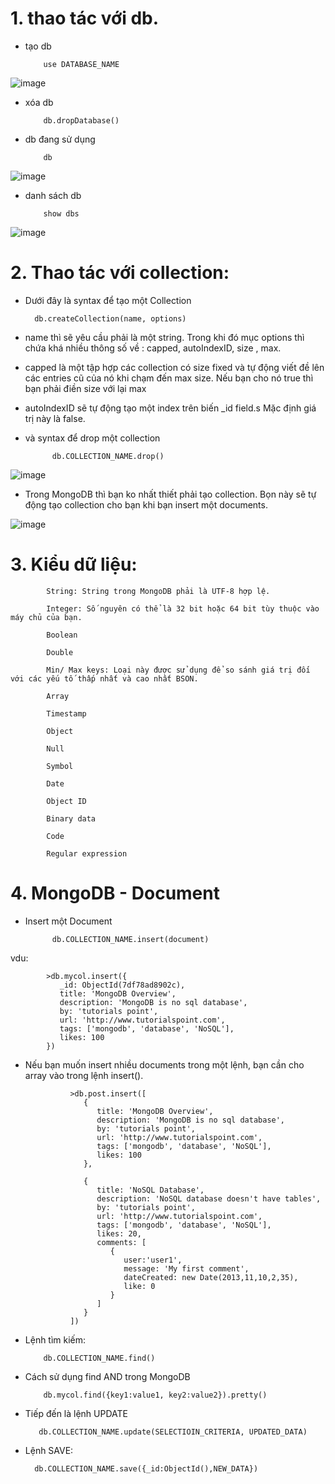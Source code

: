 # 1. thao tác với db.

- tạo db

          use DATABASE_NAME

![image](https://user-images.githubusercontent.com/95491130/184599318-e55ef576-0a2a-4111-a499-21b03390143b.png)


- xóa db

          db.dropDatabase()

- db đang sử dụng
          
          db

![image](https://user-images.githubusercontent.com/95491130/184599382-08d781ca-96bf-4d41-a615-a5301f1cf64d.png)

- danh sách db

          show dbs

![image](https://user-images.githubusercontent.com/95491130/184599515-f8496855-a60e-41cc-8ccb-44585ff92969.png)

# 2. Thao tác với collection:

- Dưới đây là syntax để tạo một Collection

        db.createCollection(name, options)
        
- name thì sẽ yêu cầu phải là một string. Trong khi đó mục options thì chứa khá nhiều thông số về : capped, autoIndexID, size , max.

- capped là một tập hợp các collection có size fixed và tự động viết đề lên các entries cũ của nó khi chạm đến max size. Nếu bạn cho nó true thì bạn phải điền size với lại max

- autoIndexID sẽ tự động tạo một index trên biến _id field.s Mặc định giá trị này là false.

- và syntax để drop một collection

            db.COLLECTION_NAME.drop()
            
![image](https://user-images.githubusercontent.com/95491130/184600149-f914a4f2-ddae-4ae2-8bdb-6db3d535c822.png)

- Trong MongoDB thì bạn ko nhất thiết phải tạo collection. Bọn này sẽ tự động tạo collection cho bạn khi bạn insert một documents.

![image](https://user-images.githubusercontent.com/95491130/184600273-77fc56db-3611-4afb-a739-1fcf9f4c3069.png)

# 3. Kiểu dữ liệu:

            String: String trong MongoDB phải là UTF-8 hợp lệ.

            Integer: Số nguyên có thể là 32 bit hoặc 64 bit tùy thuộc vào máy chủ của bạn.

            Boolean

            Double

            Min/ Max keys: Loại này được sử dụng để so sánh giá trị đối với các yếu tố thấp nhất và cao nhất BSON.

            Array

            Timestamp

            Object

            Null

            Symbol

            Date

            Object ID

            Binary data

            Code

            Regular expression
            
# 4. MongoDB - Document

- Insert một Document

            db.COLLECTION_NAME.insert(document)

vdu:

            >db.mycol.insert({
               _id: ObjectId(7df78ad8902c),
               title: 'MongoDB Overview',
               description: 'MongoDB is no sql database',
               by: 'tutorials point',
               url: 'http://www.tutorialspoint.com',
               tags: ['mongodb', 'database', 'NoSQL'],
               likes: 100
            })
            
- Nếu bạn muốn insert nhiều documents trong một lệnh, bạn cần cho array vào trong lệnh insert().

                >db.post.insert([
                   {
                      title: 'MongoDB Overview',
                      description: 'MongoDB is no sql database',
                      by: 'tutorials point',
                      url: 'http://www.tutorialspoint.com',
                      tags: ['mongodb', 'database', 'NoSQL'],
                      likes: 100
                   },

                   {
                      title: 'NoSQL Database',
                      description: 'NoSQL database doesn't have tables',
                      by: 'tutorials point',
                      url: 'http://www.tutorialspoint.com',
                      tags: ['mongodb', 'database', 'NoSQL'],
                      likes: 20,
                      comments: [
                         {
                            user:'user1',
                            message: 'My first comment',
                            dateCreated: new Date(2013,11,10,2,35),
                            like: 0
                         }
                      ]
                   }
                ])

          
- Lệnh tìm kiếm:

          db.COLLECTION_NAME.find()
          
- Cách sử dụng find AND trong MongoDB

          db.mycol.find({key1:value1, key2:value2}).pretty()

- Tiếp đến là lệnh UPDATE

         db.COLLECTION_NAME.update(SELECTIOIN_CRITERIA, UPDATED_DATA)


- Lệnh SAVE:

        db.COLLECTION_NAME.save({_id:ObjectId(),NEW_DATA})

















